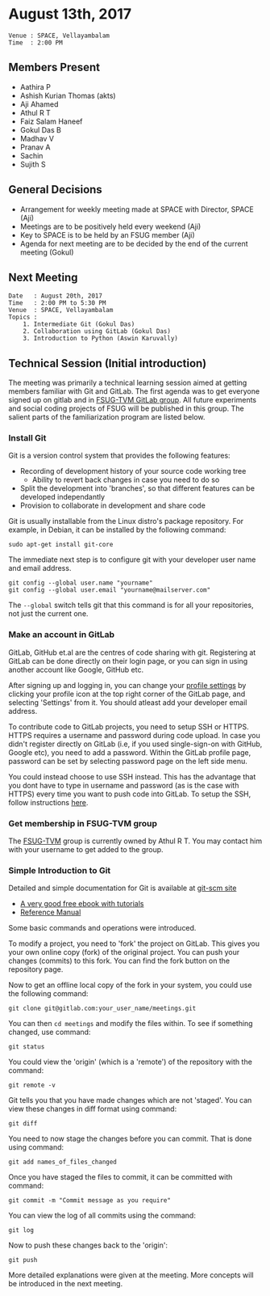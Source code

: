 August 13th, 2017
=================

```
Venue : SPACE, Vellayambalam
Time  : 2:00 PM
```

## Members Present
- Aathira P
- Ashish Kurian Thomas (akts)
- Aji Ahamed
- Athul R T
- Faiz Salam Haneef
- Gokul Das B
- Madhav V
- Pranav A
- Sachin
- Sujith S

## General Decisions
- Arrangement for weekly meeting made at SPACE with Director, SPACE (Aji)
- Meetings are to be positively held every weekend (Aji)
- Key to SPACE is to be held by an FSUG member (Aji)
- Agenda for next meeting are to be decided by the end of the current meeting (Gokul)

## Next Meeting
```
Date   : August 20th, 2017
Time   : 2:00 PM to 5:30 PM
Venue  : SPACE, Vellayambalam
Topics :
    1. Intermediate Git (Gokul Das)
    2. Collaboration using GitLab (Gokul Das)
    3. Introduction to Python (Aswin Karuvally)
```

## Technical Session (Initial introduction)
The meeting was primarily a technical learning session aimed at getting members familiar
with Git and GitLab. The first agenda was to get everyone signed up on gitlab and in
[FSUG-TVM GitLab group](https://gitlab.com/fsugtvm). All future experiments and social coding
projects of FSUG will be published in this group. The salient parts of the familiarization
program are listed below.

### Install Git
Git is a version control system that provides the following features:

- Recording of development history of your source code working tree
    - Ability to revert back changes in case you need to do so
- Split the development into 'branches', so that different features
can be developed independantly
- Provision to collaborate in development and share code

Git is usually installable from the Linux distro's package repository. For example, in
Debian, it can be installed by the following command:  
```shell
sudo apt-get install git-core
```

The immediate next step is to configure git with your developer user name and email address.  
```shell
git config --global user.name "yourname"
git config --global user.email "yourname@mailserver.com"
```
The `--global` switch tells git that this command is for all your repositories, not just
the current one.

### Make an account in GitLab
GitLab, GitHub et.al are the centres of code sharing with git. Registering at GitLab can
be done directly on their login page, or you can sign in using another account like Google,
GitHub etc.

After signing up and logging in, you can change your [profile settings](https://gitlab.com/profile)
by clicking your profile icon at the top right corner of the GitLab page, and selecting
'Settings' from it. You should atleast add your developer email address.

To contribute code to GitLab projects, you need to setup SSH or HTTPS. HTTPS requires
a username and password during code upload. In case you didn't register directly on GitLab
(i.e, if you used single-sign-on with GitHub, Google etc), you need to add a password.
Within the GitLab profile page, password can be set by selecting password page on the left
side menu.

You could instead choose to use SSH instead. This has the advantage that you dont have to
type in username and password (as is the case with HTTPS) every time you want to push code
into GitLab. To setup the SSH, follow instructions [here](https://docs.gitlab.com/ce/ssh/README.html).

### Get membership in FSUG-TVM group
The [FSUG-TVM](https://gitlab.com/fsugtvm) group is currently owned by Athul R T. You may
contact him with your username to get added to the group.

### Simple Introduction to Git
Detailed and simple documentation for Git is available at [git-scm site](https://git-scm.com/)

- [A very good free ebook with tutorials](https://git-scm.com/book)
- [Reference Manual](https://git-scm.com/docs)

Some basic commands and operations were introduced.

To modify a project, you need to 'fork' the project on GitLab. This gives you your own
online copy (fork) of the original project. You can push your changes (commits) to this
fork. You can find the fork button on the repository page.

Now to get an offline local copy of the fork in your system, you could use the following
command:  
```shell
git clone git@gitlab.com:your_user_name/meetings.git
```

You can then `cd meetings` and modify the files within. To see if something changed, use
command:  
```shell
git status
```

You could view the 'origin' (which is a 'remote') of the repository with the command:  
```shell
git remote -v
```

Git tells you that you have made changes which are not 'staged'. You can view these changes in
diff format using command:  
```shell
git diff
```

You need to now stage the changes before you can commit. That is done using command:  
```shell
git add names_of_files_changed
```

Once you have staged the files to commit, it can be committed with command:  
```shell
git commit -m "Commit message as you require"
```

You can view the log of all commits using the command:  
```shell
git log
```

Now to push these changes back to the 'origin':  
```shell
git push
```

More detailed explanations were given at the meeting. More concepts will be introduced
in the next meeting.
